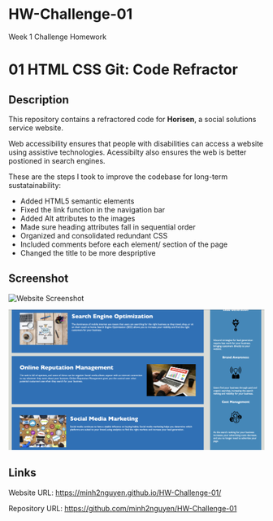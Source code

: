 # HW-Challenge-01
Week 1 Challenge Homework
# 01 HTML CSS Git: Code Refractor

## Description 
This repository contains a refractored code for **Horisen**, a social solutions service website. 

Web accessibility ensures that people with disabilities can access a website using assistive technologies. Acessibilty also ensures the web is better postioned in search engines. 

These are the steps I took to improve the codebase for long-term sustatainability:

- Added HTML5 semantic elements 
- Fixed the link function in the navigation bar
- Added Alt attributes to the images 
- Made sure heading attributes fall in sequential order
- Organized and consolidated redundant CSS
- Included comments before each element/ section of the page
- Changed the title to be more despriptive 

## Screenshot
![Website Screenshot](./assets/images/Horisen%20Screenshot%201.png)

![website Screenshot](./assets/images/Horisen%20Screenshot%202.png)

## Links
Website URL: https://minh2nguyen.github.io/HW-Challenge-01/ 

Repository URL: https://github.com/minh2nguyen/HW-Challenge-01